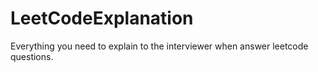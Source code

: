 # LeetCodeExplanation
Everything you need to explain to the interviewer when answer leetcode questions.
